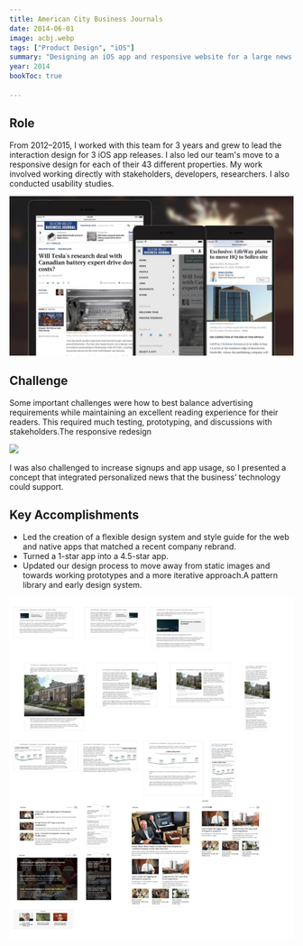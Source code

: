 ```yaml
---
title: American City Business Journals
date: 2014-06-01
image: acbj.webp
tags: ["Product Design", "iOS"]
summary: "Designing an iOS app and responsive website for a large news publisher."
year: 2014
bookToc: true

---
```

## Role
From 2012–2015, I worked with this team for 3 years and grew to lead the interaction design for 3 iOS app releases. I also led our team's move to a responsive design for each of their 43 different properties. My work involved working directly with stakeholders, developers, researchers. I also conducted usability studies.

![](acbj-mobile-web2x.webp)

## Challenge
Some important challenges were how to best balance advertising requirements while maintaining an excellent reading experience for their readers. This required much testing, prototyping, and discussions with stakeholders.The responsive redesign

![](acbj-pattern-library@2x-2.webp)

I was also challenged to increase signups and app usage, so I presented a concept that integrated personalized news that the business’ technology could support.

## Key Accomplishments

- Led the creation of a flexible design system and style guide for the web and native apps that matched a recent company rebrand.
- Turned a 1-star app into a 4.5-star app.
- Updated our design process to move away from static images and towards working prototypes and a more iterative approach.A pattern library and early design system.

![](acbj-redesign.webp)